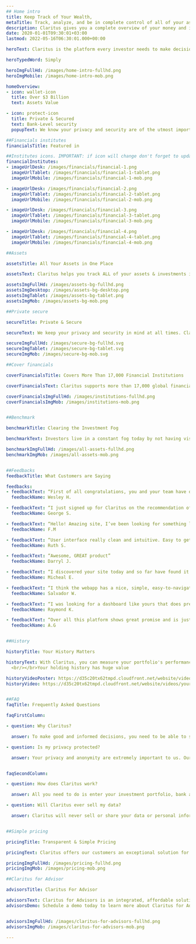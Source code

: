 ```yaml
---
## Home intro
title: Keep Track of Your Wealth, 
metaTitle: Track, analyze, and be in complete control of all of your assets and investments - all in one place!
description: Claritus gives you a complete overview of your money and investments, offering accurate insight and assessments
date: 2020-01-01T09:30:01+03:00
lastmod: 2022-05-16T06:30:01.000+00:00

heroText: Claritus is the platform every investor needs to make decisions with clarity and confidence. Track, analyze, and be in full control of all of your assets and investments - all in one place!

heroTypedWord: Simply

heroImgFullHd: /images/home-intro-fullhd.png
heroImgMobile: /images/home-intro-mob.png

homeOverview: 
- icon: wallet-icon
  title: Over $3 Billion
  text: Assets Value

- icon: protect-icon
  title: Private & Secured
  text: Bank-Level security
  popupText: We know your privacy and security are of the utmost importance to you, which is why we are committed to the highest standards of data security and encryption. With Claritus, you know your data is for your eyes only.

##Financials institutes
financialsTitle: Featured in

##Institutes icons. IMPORTANT: if icon will change don't forget to update tablet version for it
financialInstitutes:
- imageUrlDesk: /images/financials/financial-1.png
  imageUrlTablet: /images/financials/financial-1-tablet.png
  imageUrlMobile: /images/financials/financial-1-mob.png

- imageUrlDesk: /images/financials/financial-2.png
  imageUrlTablet: /images/financials/financial-2-tablet.png
  imageUrlMobile: /images/financials/financial-2-mob.png

- imageUrlDesk: /images/financials/financial-3.png
  imageUrlTablet: /images/financials/financial-3-tablet.png
  imageUrlMobile: /images/financials/financial-3-mob.png

- imageUrlDesk: /images/financials/financial-4.png
  imageUrlTablet: /images/financials/financial-4-tablet.png
  imageUrlMobile: /images/financials/financial-4-mob.png

##Assets 

assetsTitle: All Your Assets in One Place

assetsText: Claritus helps you track ALL of your assets & investments in one place! See your holdings clearly and easily, without spreadsheets or needing a finance degree!

assetsImgFullHd: /images/assets-bg-fullhd.png
assetsImgDesktop: /images/assets-bg-desktop.png
assetsImgTablet: /images/assets-bg-tablet.png
assetsImgMob: /images/assets-bg-mob.png

##Private secure

secureTitle: Private & Secure

secureText: We keep your privacy and security in mind at all times. Claritus is designed to meet the highest bank-grade security standards. With Claritus, all of your information is secure and encrypted at all times.

secureImgFullHd: /images/secure-bg-fullhd.svg
secureImgTablet: /images/secure-bg-tablet.svg
secureImgMob: /images/secure-bg-mob.svg

##Cover financials

coverFinancialsTitle: Covers More Than 17,000 Financial Institutions

coverFinancialsText: Claritus supports more than 17,000 global financial institutions, brokerages, and other financial organizations to provide automatic and up-to-date data.

coverFinancialsImgFullHd: /images/institutions-fullhd.png
coverFinancialsImgMob: /images/institutions-mob.png


##Benchmark

benchmarkTitle: Clearing the Investment Fog

benchmarkText: Investors live in a constant fog today by not having visibility of their entire wealth. Claritus combines past insights and today's portfolio, so you always know that you know. Claritus is the platform every investor needs to make decisions with clarity and confidence.

benchmarkImgFullHd: /images/all-assets-fullhd.png
benchmarkImgMob: /images/all-assets-mob.png


##Feedbacks
feedbackTitle: What Customers are Saying

feedbacks:
- feedbackText: “First of all congratulations, you and your team have developed an amazing service!”
  feedbackName: Wesley H.

- feedbackText: “I just signed up for Claritus on the recommendation of a colleague. I like the work you've done so far.”
  feedbackName: George S.

- feedbackText: “Hello! Amazing site, I’ve been looking for something like this for ages!!!”
  feedbackName: F.M

- feedbackText: “User interface really clean and intuitive. Easy to get started.”
  feedbackName: Ruth S.

- feedbackText: “Awesome, GREAT product”
  feedbackName: Darryl J.

- feedbackText: “I discovered your site today and so far have found it very easy to use and intuitive.“
  feedbackName: Micheal E.

- feedbackText: “I think the webapp has a nice, simple, easy-to-navigate UI.“
  feedbackName: Salvador W.

- feedbackText: “I was looking for a dashboard like yours that does pretty much what yours does.“
  feedbackName: Raymond K.

- feedbackText: “Over all this platform shows great promise and is just what I was looking for“
  feedbackName: A.G


##History

historyTitle: Your History Matters

historyText: With Claritus, you can measure your portfolio's performance over time easily and accurately. Use Claritus' dynamic analytics and portfolio cross-asset comparisons to make intelligent and informed financial decisions.
  <br/></br>Your holding history has huge value

historyVideoPoster: https://d35c20tx62tmpd.cloudfront.net/website/videos/your-history-matters.jpg
historyVideo: https://d35c20tx62tmpd.cloudfront.net/website/videos/your-history-matters.mp4


##FAQ
faqTitle: Frequently Asked Questions

faqFirstColumn:

- question: Why Claritus?

  answer: To make good and informed decisions, you need to be able to see the big picture and evaluate your overall situation. Claritus is a powerful yet easy to use, trustworthy and discreet companion to assist you in growing your wealth.

- question: Is my privacy protected?

  answer: Your privacy and anonymity are extremely important to us. Our loyalty is first and foremost to you - no hidden agendas, no dual loyalty, no matter what.


faqSecondColumn:

- question: How does Claritus work?

  answer: All you need to do is enter your investment portfolio, bank account, and any alternative asset into Claritus. This can be done automatically or manually, either way the tracking begins. Claritus does all the behind the scenes work of crunching the numbers and presents you with a clear and instantaneous view of your assets.

- question: Will Claritus ever sell my data?

  answer: Claritus will never sell or share your data or personal information to a third party! Our loyalty stands with you, our customer and your trust in us is our top priority.


##Simple pricing

pricingTitle: Transparent & Simple Pricing

pricingText: Claritus offers our customers an exceptional solution for a fair, and low subscription cost. There will never be hidden fees or costs. We believe in being transparent and up front with our customers at all times.

pricingImgFullHd: /images/pricing-fullhd.png
pricingImgMob: /images/pricing-mob.png

##Claritus for Advisor

advisorsTitle: Claritus For Advisor

advisorsText: Claritus for Advisors is an integrated, affordable solution for financial advisors. Claritus' benefits are now adjusted for professionals. Make your work easy, your clients will thank you.
advisorsDemo: Schedule a demo today to learn more about Claritus for Advisor


advisorsImgFullHd: /images/claritus-for-advisors-fullhd.png
advisorsImgMob: /images/claritus-for-advisors-mob.png

---
```


